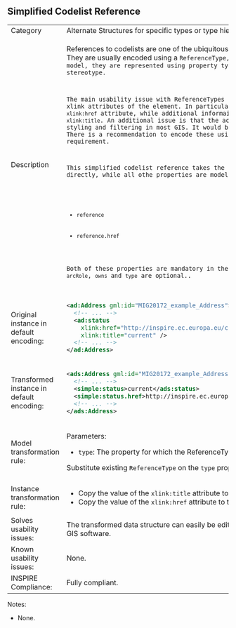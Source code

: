 ## Simplified Codelist Reference

<table>
<tr>
<td>Category</td>
<td>Alternate Structures for specific types or type hierarchies</td>
</tr>
<tr>
<td>Description</td>
<td><p>References to codelists are one of the ubiquitous characteristics of the INSPIRE data specifications. They are usually encoded using a <code>ReferenceType, which is derived from an <code>xlink</code>. In the conceptual model, they are represented using property types that point to classes with a <code>&lt;&lt;Codelist&gt;&gt;</code> stereotype.</p> 
<p>The main usability issue with ReferenceTypes is that they encode all relevant information in the xlink attributes of the element. In particular, the actual external link is encoded in the <code>xlink:href</code> attribute, while additional informaiton may be encoded in attributes such as <code>xlink:title</code>. An additional issue is that the actual, full codelist URLs are unwieldy to use for styling and filtering in most GIS. It would be much preferable to use the local codelist values. There is a recommendation to encode these using the mentioned <code>xlink:title</code>, but no strict requirement.</p>
<p>This simplified codelist reference takes the property name and uses it to encode the title directly, while all othe properties are modelled as "subproperties":</p>
<ul>
    <li><code>reference</code></li>
	  <li><code>reference.href</code></li>
</ul>
<p>Both of these properties are mandatory in the <code>SimpleCitation</code>, while extra properties such as <code>arcRole</code>, <code>owns</code> and <code>type</code> are optional..</p>
</td>
</tr>
<tr>
<td>Original instance in default encoding:</td>
<td>

```xml
<ad:Address gml:id="MIG20172_example_Address">
  <!-- ... -->
  <ad:status
    xlink:href="http://inspire.ec.europa.eu/codelist/StatusValue/current"
    xlink:title="current" />
  <!-- ... -->
</ad:Address>
```
   
</td>
</tr>
<tr>
<td>Transformed instance in default encoding:</td>
<td>

```xml
<ads:Address gml:id="MIG20172_example_Address">
  <!-- ... -->
  <simple:status>current</ads:status>
  <simple:status.href>http://inspire.ec.europa.eu/codelist/StatusValue/current</ads:status.href>
  <!-- ... -->
</ads:Address>
``` 

</td>
</tr>
<tr>
<td>Model transformation rule: </td>
<td>
    <p>Parameters:</p> 
    <ul>
      <li><code>type</code>: The property for which the ReferenceType is to be substituted, e.g. <code>status</code>.</li>
    </ul>
    <p>Substitute existing <code>ReferenceType</code> on the <code>type</code> property with this SimpleReference type.</p>
</td>
</tr>
<tr>
<td>Instance transformation rule:</td>
<td>
	<ul>
		<li>Copy the value of the <code>xlink:title</code> attribute to the property with the name of the <code>type</code> parameter.</li>
		<li>Copy the value of the <code>xlink:href</code> attribute to the property with the name of the <code>type.href</code> parameter.</li>
	</ul>
</td>
</tr>
<tr>
<td>Solves usability issues:</td>
<td>The transformed data structure can easily be edited, filtered and symbolized in desktop GIS and web GIS software.</td>
</tr>
<tr>
<td>Known usability issues:</td>
<td>None.</td>
</tr>
<tr>
<td>INSPIRE Compliance:</td>
<td>Fully compliant.</td>
</tr>
</table>

Notes:

 * None.
